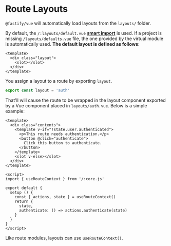 # Route Layouts

`@fastify/vue` will automatically load layouts from the `layouts/` folder.

By default, the `/:layouts/default.vue` [**smart import**](/vue/project-structure#smart-imports) is used. If a project is missing `/layouts/defaults.vue` file, the one provided by the virtual module is automatically used. **The default layout is defined as follows**:

```vue
<template>
  <div class="layout">
    <slot></slot>
  </div>
</template>
```

You assign a layout to a route by exporting `layout`.

```js
export const layout = 'auth'
```

That'll will cause the route to be wrapped in the layout component exported by a Vue component placed in `layouts/auth.vue`. Below is a simple example:

```vue
<template>
  <div class="contents">
    <template v-if="!state.user.authenticated">
      <p>This route needs authentication.</p>
      <button @click="authenticate">
        Click this button to authenticate.
      </button>
    </template>
    <slot v-else></slot>
  </div>
</template>

<script>
import { useRouteContext } from '/:core.js'

export default {
  setup () {
    const { actions, state } = useRouteContext()
    return {
      state,
      authenticate: () => actions.authenticate(state)
    }
  }
}
</script>
```

Like route modules, layouts can use `useRouteContext()`.
